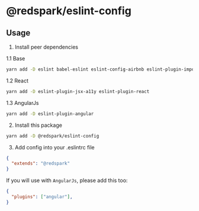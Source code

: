 # @redspark/eslint-config

## Usage
1. Install peer dependencies

1.1 Base
```bash
yarn add -D eslint babel-eslint eslint-config-airbnb eslint-plugin-import
```

1.2 React
```bash
yarn add -D eslint-plugin-jsx-a11y eslint-plugin-react
```

1.3 AngularJs
```bash
yarn add -D eslint-plugin-angular
```

2. Install this package
```bash
yarn add -D @redspark/eslint-config
```

3. Add config into your .eslintrc file
```json
{
  "extends": "@redspark"
}
```

If you will use with `AngularJs`, please add this too:

```json
{
  "plugins": ["angular"],
}
```
